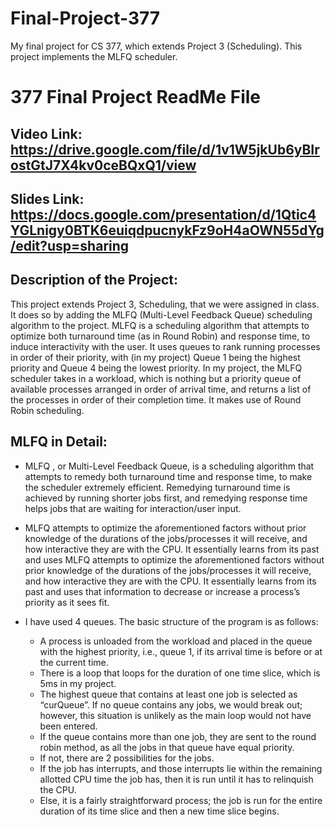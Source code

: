 # Final-Project-377
My final project for CS 377, which extends Project 3 (Scheduling). This project implements the MLFQ scheduler.
# 377 Final Project ReadMe File
## Video Link: https://drive.google.com/file/d/1v1W5jkUb6yBIrostGtJ7X4kv0ceBQxQ1/view
## Slides Link: https://docs.google.com/presentation/d/1Qtic4YGLnigy0BTK6euiqdpucnykFz9oH4aOWN55dYg/edit?usp=sharing
## Description of the Project:

This project extends Project 3, Scheduling, that we were assigned in class. It does so by adding the MLFQ (Multi-Level Feedback Queue) scheduling algorithm to the project. MLFQ is a scheduling algorithm that attempts to optimize both turnaround time (as in Round Robin) and response time, to induce interactivity with the user. It uses queues to rank running processes in order of their priority, with (in my project) Queue 1 being the highest priority and Queue 4 being the lowest priority. In my project, the MLFQ scheduler takes in a workload, which is nothing but a priority queue of available processes arranged in order of arrival time, and returns a list of the processes in order of their completion time. It makes use of Round Robin scheduling.

## MLFQ in Detail:

- MLFQ , or Multi-Level Feedback Queue, is a scheduling algorithm that attempts to remedy both turnaround time and response time, to make the scheduler extremely efficient. Remedying turnaround time is achieved by running shorter jobs first, and remedying response time helps jobs that are waiting for interaction/user input. 

- MLFQ attempts to optimize the aforementioned factors without prior knowledge of the durations of the jobs/processes it will receive, and how interactive they are with the CPU. It essentially learns from its past and uses MLFQ attempts to optimize the aforementioned factors without prior knowledge of the durations of the jobs/processes it will receive, and how interactive they are with the CPU. It essentially learns from its past and uses that information to decrease or increase a process’s priority as it sees fit.
- I have used 4 queues. The basic structure of the program is as follows:
	- A process is unloaded from the workload and placed in the queue with the highest priority, i.e., queue 1, if its arrival time is before or at the current time.
	- There is a loop that loops for the duration of one time slice, which is 5ms in my project.
  	- The highest queue that contains at least one job is selected as “curQueue”. If no queue contains any jobs, we would break out; however, this situation is unlikely as the main loop would not have been entered.
 	- If the queue contains more than one job, they are sent to the round robin method, as all the jobs in that queue have equal priority.
  	 - If not, there are 2 possibilities for the jobs.
   	- If the job has interrupts, and those interrupts lie within the remaining allotted CPU time the job has, then it is run until it has to relinquish the CPU.
  	 - Else, it is a fairly straightforward process; the job is run for the entire duration of its time slice and then a new time slice begins.
